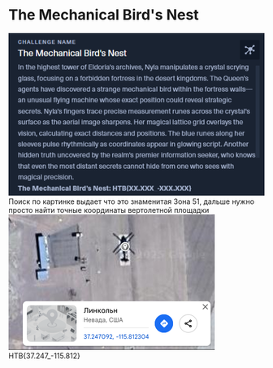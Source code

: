 # The Mechanical Bird's Nest

![img_3.png](task%2Fimg_3.png)\
Поиск по картинке выдает что это знаменитая Зона 51, дальше нужно просто найти точные координаты вертолетной площадки\
![img.png](img.png)\
HTB{37.247_-115.812}